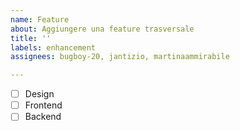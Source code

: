 ```yaml
---
name: Feature
about: Aggiungere una feature trasversale
title: ''
labels: enhancement
assignees: bugboy-20, jantizio, martinaammirabile

---
```


- [ ] Design
- [ ] Frontend
- [ ] Backend
